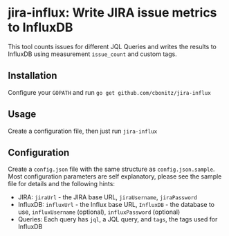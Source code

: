 # jira-influx: Write JIRA issue metrics to InfluxDB
This tool counts issues for different JQL Queries and writes the results to InfluxDB using measurement `issue_count` and custom tags.

## Installation
Configure your `GOPATH` and run `go get github.com/cbonitz/jira-influx`

## Usage
Create a configuration file, then just run `jira-influx`

## Configuration
Create a `config.json` file with the same structure as `config.json.sample`.
Most configuration parameters are self explanatory, please see the sample file for details and the following hints:
* JIRA: `jiraUrl` - the JIRA base URL, `jiraUsername`, `jiraPassword`
* InfluxDB: `influxUrl` - the Influx base URL, `InfluxDB` - the database to use, `influxUsername` (optional), `influxPassword` (optional)
* Queries: Each query has `jql`, a JQL query, and `tags`, the tags used for InfluxDB